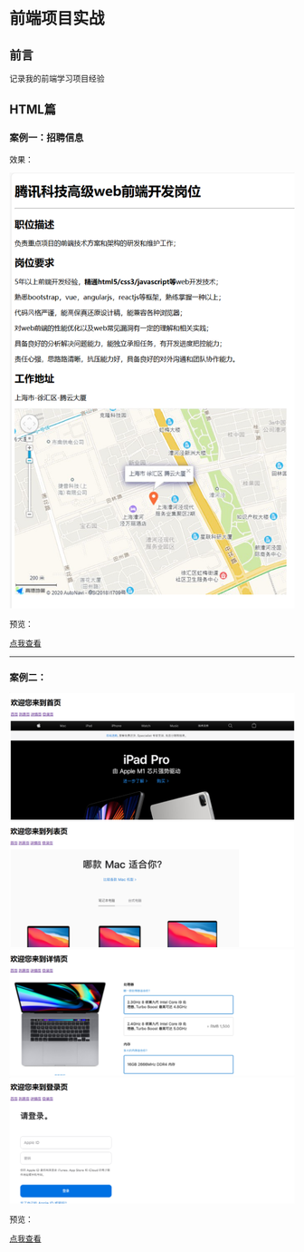 # 前端项目实战

## 前言

记录我的前端学习项目经验

## HTML篇

### 案例一：招聘信息

<p>效果：</p>

<img src="./preview/01.png">

预览：

<a href="https://htmlpreview.github.io/?https://github.com/0science/qianduan/blob/master/HTML/01/news.html">点我查看</a>

---

### 案例二：

<img src="./preview/02_1.png">
<img src="./preview/02_2.png">
<img src="./preview/02_3.png">
<img src="./preview/02_4.png">

预览：

<a href="https://htmlpreview.github.io/?https://github.com/0science/qianduan/blob/master/HTML/02/index.html">点我查看</a>